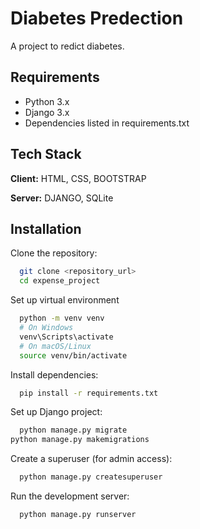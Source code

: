 
# Diabetes Predection

A project to redict diabetes.


## Requirements

- Python 3.x
- Django 3.x
- Dependencies listed in requirements.txt
## Tech Stack

**Client:** HTML, CSS, BOOTSTRAP

**Server:** DJANGO, SQLite


## Installation

Clone the repository:

```bash
  git clone <repository_url>
  cd expense_project
```
Set up virtual environment

```bash
  python -m venv venv
  # On Windows
  venv\Scripts\activate
  # On macOS/Linux
  source venv/bin/activate

```
Install dependencies:

```bash
  pip install -r requirements.txt
```
Set up Django project:

```bash
  python manage.py migrate
python manage.py makemigrations
```
Create a superuser (for admin access):

```bash
  python manage.py createsuperuser
```
Run the development server:

```bash
  python manage.py runserver
```


